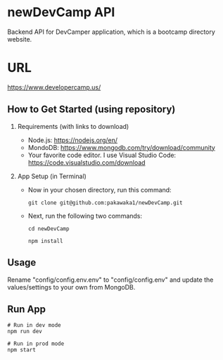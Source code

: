 # newDevCamp API

Backend API for DevCamper application, which is a bootcamp directory website.

# URL

https://www.developercamp.us/

## How to Get Started (using repository)

1.  Requirements (with links to download)

    - Node.js: https://nodejs.org/en/
    - MondoDB: https://www.mongodb.com/try/download/community
    - Your favorite code editor. I use Visual Studio Code: https://code.visualstudio.com/download

3.  App Setup (in Terminal)

    - Now in your chosen directory, run this command:

      `git clone git@github.com:pakawaka1/newDevCamp.git`

    - Next, run the following two commands:

      `cd newDevCamp`

      `npm install`

## Usage

Rename "config/config.env.env" to "config/config.env" and update the values/settings to your own from MongoDB.

## Run App

```
# Run in dev mode
npm run dev

# Run in prod mode
npm start
```
